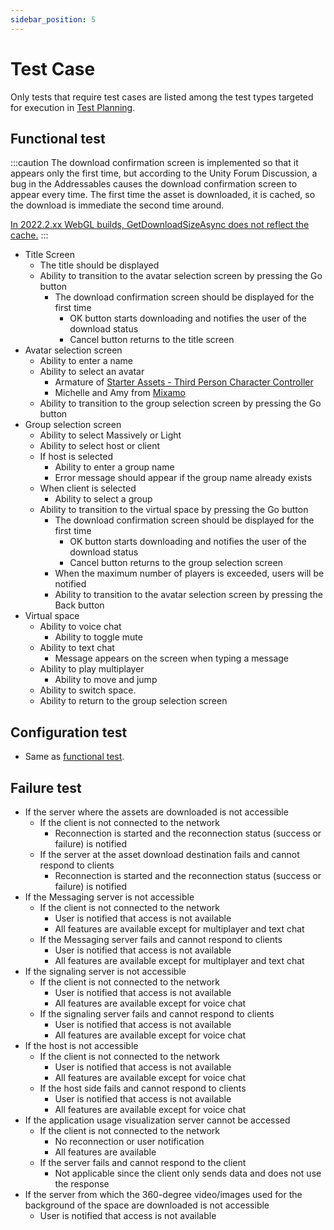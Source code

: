 ```yaml
---
sidebar_position: 5
---
```


# Test Case

Only tests that require test cases are listed among the test types targeted for execution in [Test Planning](./test-planning.md).

## Functional test

:::caution
The download confirmation screen is implemented so that it appears only the first time, but according to the Unity Forum Discussion, a bug in the Addressables causes the download confirmation screen to appear every time.
The first time the asset is downloaded, it is cached, so the download is immediate the second time around.

[In 2022.2.xx WebGL builds, GetDownloadSizeAsync does not reflect the cache.](https://forum.unity.com/threads/in-2022-2-xx-webgl-builds-getdownloadsizeasync-does-not-reflect-the-cache.1440877/)
:::

- Title Screen
  - The title should be displayed
  - Ability to transition to the avatar selection screen by pressing the Go button
    - The download confirmation screen should be displayed for the first time
      - OK button starts downloading and notifies the user of the download status
      - Cancel button returns to the title screen
- Avatar selection screen
  - Ability to enter a name
  - Ability to select an avatar
    - Armature of [Starter Assets - Third Person Character Controller](https://assetstore.unity.com/packages/essentials/starter-assets-third-person-character-controller-196526?locale=en-JP)
    - Michelle and Amy from [Mixamo](https://www.mixamo.com)
  - Ability to transition to the group selection screen by pressing the Go button
- Group selection screen
  - Ability to select Massively or Light
  - Ability to select host or client
  - If host is selected
    - Ability to enter a group name
    - Error message should appear if the group name already exists
  - When client is selected
    - Ability to select a group
  - Ability to transition to the virtual space by pressing the Go button
    - The download confirmation screen should be displayed for the first time
      - OK button starts downloading and notifies the user of the download status
      - Cancel button returns to the group selection screen
    - When the maximum number of players is exceeded, users will be notified
    - Ability to transition to the avatar selection screen by pressing the Back button
- Virtual space
  - Ability to voice chat
    - Ability to toggle mute
  - Ability to text chat
    - Message appears on the screen when typing a message
  - Ability to play multiplayer
    - Ability to move and jump
  - Ability to switch space.
  - Ability to return to the group selection screen

## Configuration test

- Same as [functional test](#functional-test).

## Failure test

- If the server where the assets are downloaded is not accessible
  - If the client is not connected to the network
    - Reconnection is started and the reconnection status (success or failure) is notified
  - If the server at the asset download destination fails and cannot respond to clients
    - Reconnection is started and the reconnection status (success or failure) is notified
- If the Messaging server is not accessible
  - If the client is not connected to the network
    - User is notified that access is not available
    - All features are available except for multiplayer and text chat
  - If the Messaging server fails and cannot respond to clients
    - User is notified that access is not available
    - All features are available except for multiplayer and text chat
- If the signaling server is not accessible
  - If the client is not connected to the network
    - User is notified that access is not available
    - All features are available except for voice chat
  - If the signaling server fails and cannot respond to clients
    - User is notified that access is not available
    - All features are available except for voice chat
- If the host is not accessible
  - If the client is not connected to the network
    - User is notified that access is not available
    - All features are available except for voice chat
  - If the host side fails and cannot respond to clients
    - User is notified that access is not available
    - All features are available except for voice chat
- If the application usage visualization server cannot be accessed
  - If the client is not connected to the network
    - No reconnection or user notification
    - All features are available
  - If the server fails and cannot respond to the client
    - Not applicable since the client only sends data and does not use the response
- If the server from which the 360-degree video/images used for the background of the space are downloaded is not accessible
  - User is notified that access is not available
